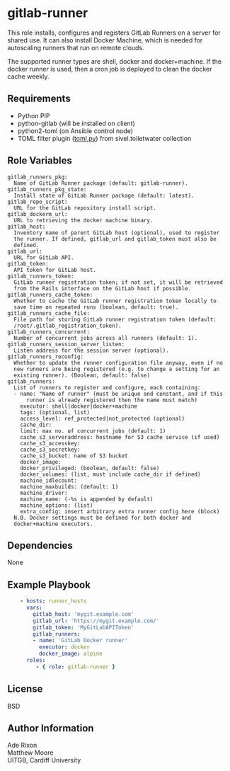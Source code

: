 gitlab-runner
=============

This role installs, configures and registers GitLab Runners on a server
for shared use. It can also install Docker Machine, which is needed for
autoscaling runners that run on remote clouds.

The supported runner types are shell, docker and docker+machine. If the
docker runner is used, then a cron job is deployed to clean the docker
cache weekly.


Requirements
------------

 * Python PIP
 * python-gitlab (will be installed on client)
 * python2-toml (on Ansible control node)
 * TOML filter plugin
([toml.py](https://github.com/sivel/toiletwater/blob/master/plugins/filter/toml.py)) from sivel.toiletwater collection

Role Variables
--------------

    gitlab_runners_pkg:
      Name of GitLab Runner package (default: gitlab-runner).
    gitlab_runners_pkg_state:
      Install state of GitLab Runner package (default: latest).
    gitlab_repo_script:
      URL for the GitLab repository install script.
    gitlab_dockerm_url:
      URL to retrieving the docker machine binary.
    gitlab_host:
      Inventory name of parent GitLab host (optional), used to register
      the runner. If defined, gitlab_url and gitlab_token must also be
      defined.
    gitlab_url:
      URL for GitLab API.
    gitlab_token:
      API token for GitLab host.
    gitlab_runners_token:
      GitLab runner registration token; if not set, it will be retrieved
      from the Rails interface on the GitLab host if possible.
    gitlab_runners_cache_token:
      Whether to cache the GitLab runner registration token locally to
      save time on repeated runs (boolean, default: true).
    gitlab_runners_cache_file:
      File path for storing GitLab runner registration token (default:
      /root/.gitlab_registration_token).
    gitlab_runners_concurrent:
      Number of concurrent jobs across all runners (default: 1).
    gitlab_runners_session_server_listen:
      Listen address for the session server (optional).
    gitlab_runners_reconfig:
      Whether to update the runner configuration file anyway, even if no
      new runners are being registered (e.g. to change a setting for an
      existing runner). (Boolean, default: false)
    gitlab_runners:
      List of runners to register and configure, each containing:
      - name: "Name of runner" (must be unique and constant, and if this
          runner is already registered then the name must match)
        executor: shell|docker|docker+machine
        tags: (optional, list)
        access_level: ref_protected|not_protected (optional)
        cache_dir:
        limit: max no. of concurrent jobs (default: 1)
        cache_s3_serveraddress: hostname for S3 cache service (if used)
        cache_s3_accesskey:
        cache_s3_secretkey:
        cache_s3_bucket: name of S3 bucket
        docker_image:
        docker_privileged: (boolean, default: false)
        docker_volumes: (list, must include cache_dir if defined)
        machine_idlecount:
        machine_maxbuilds: (default: 1)
        machine_driver:
        machine_name: (-%s is appended by default)
        machine_options: (list)
        extra_config: insert arbitrary extra runner config here (block)
      N.B. Docker settings must be defined for both docker and
      docker+machine executors.
    
Dependencies
------------

None

Example Playbook
----------------

``` yaml
    - hosts: runner_hosts
      vars:
        gitlab_host: 'mygit.example.com'
        gitlab_url: 'https://mygit.example.com/'
        gitlab_token: 'MyGitLabAPIToken'
        gitlab_runners:
        - name: 'GitLab Docker runner'
          executor: docker
          docker_image: alpine
      roles:
         - { role: gitlab-runner }
```

License
-------

BSD

Author Information
------------------

Ade Rixon  
Matthew Moore  
UITGB, Cardiff University  
